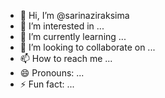 - 👋 Hi, I’m @sarinaziraksima
- 👀 I’m interested in ...
- 🌱 I’m currently learning ...
- 💞️ I’m looking to collaborate on ...
- 📫 How to reach me ...
- 😄 Pronouns: ...
- ⚡ Fun fact: ...


<!DOCTYPE html>
<html>
<head>
<style>

/* Sass */
.circle {
  position: absolute;
  width: 20px;
  height: 20px;
  border-radius: 100%;
  background-color: turquoise;
  animation: move-the-circle 1s infinite;
  transform-origin: center center;
}

@for $num from 1 through 8 {
  .circle:nth-child(#{$num}) {
    left: ($num - 1) * 30px;
    animation-delay: $num * .1s;
  }
}

@keyframes move-the-circle {
  0% {
    transform: translate(0, 0) scale(1);
    opacity: 1;
    background-color: turquoise;
  }
  50% {
    transform: translate(0, 50px) scale(.4);
    opacity: .5;
    background-color: blue;
  }
  100% {
    transform: translate(0, 0) scale(1);
    opacity: 1;
    background-color: turquoise;
  }
}



</style>
</head>
<body>
<!-- HTML -->
<div class="animation-wrapper">
  <div class="circle"></div>
  <div class="circle"></div>
  <div class="circle"></div>
  <div class="circle"></div>
  <div class="circle"></div>
  <div class="circle"></div>
  <div class="circle"></div>
  <div class="circle"></div>
</div>


</body>
</html>



<!---

--->
